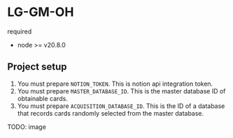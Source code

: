 # LG-GM-OH

required

- node >= v20.8.0

## Project setup

1. You must prepare `NOTION_TOKEN`. This is notion api integration token.
2. You must prepare `MASTER_DATABASE_ID`. This is the master database ID of obtainable cards.
3. You must prepare `ACQUISITION_DATABASE_ID`. This is the ID of a database that records cards randomly selected from the master database.

TODO: image